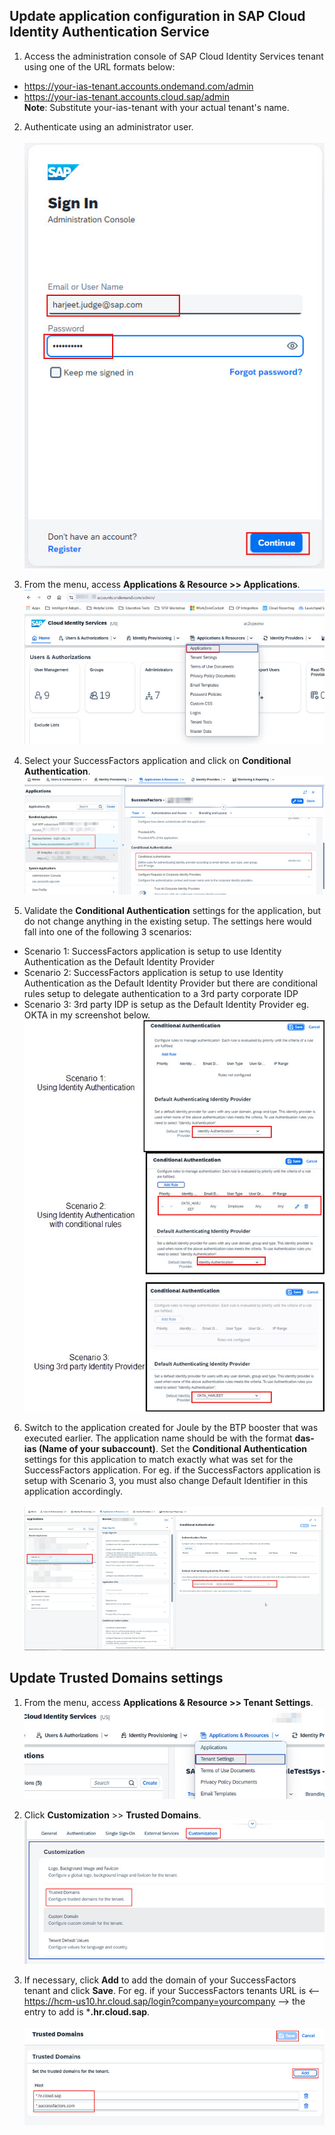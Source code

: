 ## **Update application configuration in SAP Cloud Identity Authentication Service**


1. Access the administration console of SAP Cloud Identity Services tenant using one of the URL formats below:
  * https://your-ias-tenant.accounts.ondemand.com/admin
  * https://your-ias-tenant.accounts.cloud.sap/admin              
**Note**: Substitute your-ias-tenant with your actual tenant's name.

2. Authenticate using an administrator user.</br>              
![update_ias](7.jpg)

3. From the menu, access **Applications & Resource >> Applications**.</br>
![update_ias](8.jpg)

4. Select your SuccessFactors application and click on **Conditional Authentication**.</br>
![update_ias](9.jpg)

5. Validate the **Conditional Authentication** settings for the application, but do not change anything in the existing setup.  The settings here would fall into one of the following 3 scenarios:
 * Scenario 1: SuccessFactors application is setup to use Identity Authentication as the Default Identity Provider
 * Scenario 2: SuccessFactors application is setup to use Identity Authentication as the Default Identity Provider but there are conditional rules setup to delegate   authentication to a 3rd party corporate IDP
 * Scenario 3: 3rd party IDP is setup as the Default Identity Provider eg. OKTA in my screenshot below.</br>
![update_ias](9-1.jpg)

6. Switch to the application created for Joule by the BTP booster that was executed earlier.  The application name should be with the format **das-ias (Name of your subaccount)**. Set the **Conditional Authentication** settings for this application to match exactly what was set for the SuccessFactors application.  For eg. if the SuccessFactors application is setup with Scenario 3, you must also change Default Identifier in this application accordingly.</br>               
![create_trust](image.png)

## **Update Trusted Domains settings**


1. From the menu, access **Applications & Resource >> Tenant Settings**.</br>
![update_ias](11-1.jpg)

2. Click **Customization** >> **Trusted Domains**.</br>
![update_ias](12.jpg)

3. If necessary, click **Add** to add the domain of your SuccessFactors tenant and click **Save**.  For eg. if your SuccessFactors tenants URL is <--https://hcm-us10.hr.cloud.sap/login?company=yourcompany --> the entry to add is ***.hr.cloud.sap**.</br>        
![update_ias](13.jpg)

